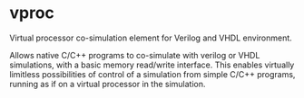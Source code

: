 # vproc
Virtual processor co-simulation element for Verilog and VHDL environment. 

Allows native C/C++ programs to co-simulate with verilog or VHDL simulations, with a basic memory read/write interface. This enables virtually limitless possibilities of control of a simulation from simple C/C++ programs, running as if on a virtual processor in the simulation.
